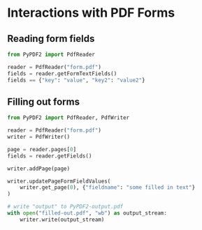 # Interactions with PDF Forms

## Reading form fields

```python
from PyPDF2 import PdfReader

reader = PdfReader("form.pdf")
fields = reader.getFormTextFields()
fields == {"key": "value", "key2": "value2"}
```

## Filling out forms

```python
from PyPDF2 import PdfReader, PdfWriter

reader = PdfReader("form.pdf")
writer = PdfWriter()

page = reader.pages[0]
fields = reader.getFields()

writer.addPage(page)

writer.updatePageFormFieldValues(
    writer.get_page(0), {"fieldname": "some filled in text"}
)

# write "output" to PyPDF2-output.pdf
with open("filled-out.pdf", "wb") as output_stream:
    writer.write(output_stream)
```
